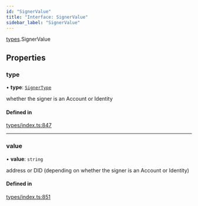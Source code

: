 ```yaml
---
id: "SignerValue"
title: "Interface: SignerValue"
sidebar_label: "SignerValue"
---
```


[types](../../../modules/Types/Types.md).SignerValue

## Properties

### type

• **type**: [`SignerType`](../../../enums/Types/SignerType/SignerType.md)

whether the signer is an Account or Identity

#### Defined in

[types/index.ts:847](https://github.com/PolymeshAssociation/polymesh-sdk/blob/95e180d2/src/types/index.ts#L847)

___

### value

• **value**: `string`

address or DID (depending on whether the signer is an Account or Identity)

#### Defined in

[types/index.ts:851](https://github.com/PolymeshAssociation/polymesh-sdk/blob/95e180d2/src/types/index.ts#L851)
